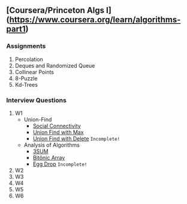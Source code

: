 ## [Coursera/Princeton Algs I] (https://www.coursera.org/learn/algorithms-part1)

### Assignments
  1. Percolation
  2. Deques and Randomized Queue
  3. Collinear Points
  4. 8-Puzzle
  5. Kd-Trees
  
### Interview Questions
1. W1
   * Union-Find
     - [Social Connectivity](https://github.com/PedroASA/AlgsI/tree/IntQuestW1/InterviewQuestions/W1/UnionFind/EX1)
     - [Union Find with Max](https://github.com/PedroASA/AlgsI/tree/IntQuestW1/InterviewQuestions/W1/Union-Find/EX2)
     - [Union Find with Delete](https://github.com/PedroASA/AlgsI/tree/IntQuestW1/InterviewQuestions/W1/Union-Find/EX3) ``` Incomplete! ```
   * Analysis of Algorithms
     - [3SUM](https://github.com/PedroASA/AlgsI/tree/IntQuestW1/InterviewQuestions/W1/AnalysisOfAlgorithms/Ex1)
     - [Bitônic Array](https://github.com/PedroASA/AlgsI/tree/IntQuestW1/InterviewQuestions/W1/AnalysisOfAlgorithms/Ex2)
     - [Egg Drop](https://github.com/PedroASA/AlgsI/tree/IntQuestW1/InterviewQuestions/W1/AnalysisOfAlgorithms/Ex3) ``` Incomplete! ```
2. W2
3. W3
4. W4
5. W5
6. W6
